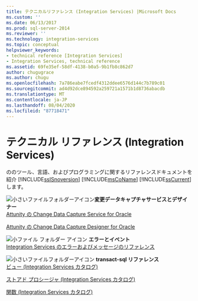 ```yaml
---
title: テクニカルリファレンス (Integration Services) |Microsoft Docs
ms.custom: ''
ms.date: 06/13/2017
ms.prod: sql-server-2014
ms.reviewer: ''
ms.technology: integration-services
ms.topic: conceptual
helpviewer_keywords:
- technical reference [Integration Services]
- Integration Services, technical reference
ms.assetid: 69fe35ef-58df-4138-b0a5-9b1fb8c862d7
author: chugugrace
ms.author: chugu
ms.openlocfilehash: 7a786eabe7fcedf4312ddee6576d144c7b789c01
ms.sourcegitcommit: ad4d92dce894592a259721a1571b1d8736abacdb
ms.translationtype: MT
ms.contentlocale: ja-JP
ms.lasthandoff: 08/04/2020
ms.locfileid: "87718471"
---
```

# <a name="technical-reference-integration-services"></a>テクニカル リファレンス (Integration Services)
  ののツール、言語、およびプログラミングに関するリファレンスドキュメントを紹介 [!INCLUDE[ssISnoversion](../includes/ssisnoversion-md.md)] [!INCLUDE[msCoName](../includes/msconame-md.md)] [!INCLUDE[ssCurrent](../includes/sscurrent-md.md)] します。  
  
 ![小さいファイルフォルダーアイコン](media/filefolder-small.gif "小さいファイル フォルダー アイコン")**変更データキャプチャサービスとデザイナー**  
 [Attunity の Change Data Capture Service for Oracle](change-data-capture/change-data-capture-service-for-oracle-by-attunity.md)  
  
 [Attunity の Change Data Capture Designer for Oracle](change-data-capture/change-data-capture-designer-for-oracle-by-attunity.md)  
  
 ![小ファイル フォルダー アイコン](media/filefolder-small.gif "小さいファイル フォルダー アイコン") **エラーとイベント**  
 [Integration Services のエラーおよびメッセージのリファレンス](../../2014/integration-services/integration-services-error-and-message-reference.md)  
  
 ![小さいファイルフォルダーアイコン](media/filefolder-small.gif "小さいファイル フォルダー アイコン") **transact-sql リファレンス**  
 [ビュー &#40;Integration Services カタログ&#41;](/sql/integration-services/system-views/views-integration-services-catalog)  
  
 [ストアド プロシージャ &#40;Integration Services カタログ&#41;](/sql/integration-services/system-stored-procedures/stored-procedures-integration-services-catalog)  
  
 [関数 &#40;Integration Services カタログ&#41;](performance/performance-counters.md)  
  
  
